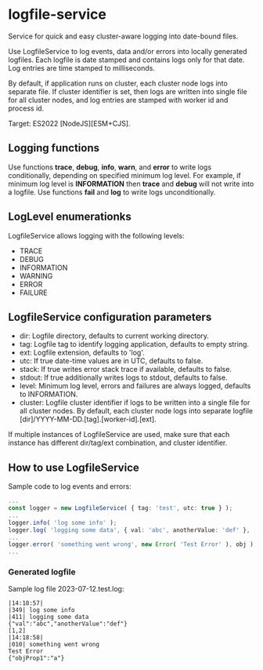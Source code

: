 # logfile-service
Service for quick and easy cluster-aware logging into date-bound files.

Use LogfileService to log events, data and/or errors into locally generated logfiles.
Each logfile is date stamped and contains logs only for that date. Log entries are time stamped to milliseconds.

By default, if application runs on cluster, each cluster node logs into separate file.
If cluster identifier is set, then logs are written into single file for all cluster nodes,
 and log entries are stamped with worker id and process id.

Target: ES2022 [NodeJS][ESM+CJS].


## Logging functions
Use functions **trace**, **debug**, **info**, **warn**, and **error** to write logs conditionally, depending on specified minimum log level.
For example, if minimum log level is **INFORMATION** then **trace** and **debug** will not write into a logfile.
Use functions **fail** and **log** to write logs unconditionally.


## LogLevel enumerationks
LogfileService allows logging with the following levels:
* TRACE
* DEBUG
* INFORMATION
* WARNING
* ERROR
* FAILURE


## LogfileService configuration parameters
* dir: Logfile directory, defaults to current working directory.
* tag: Logfile tag to identify logging application, defaults to empty string.
* ext: Logfile extension, defaults to 'log'.
* utc: If true date-time values are in UTC, defaults to false.
* stack: If true writes error stack trace if available, defaults to false.
* stdout: If true additionally writes logs to stdout, defaults to false.
* level: Minimum log level, errors and failures are always logged, defaults to INFORMATION.
* cluster: Logfile cluster identifier if logs to be written into a single file for all cluster nodes.
By default, each cluster node logs into separate logfile [dir]/YYYY-MM-DD.[tag].[worker-id].[ext].

If multiple instances of LogfileService are used, make sure that each instance has different dir/tag/ext combination, and cluster identifier.


## How to use LogfileService
Sample code to log events and errors:

```ts
...
const logger = new LogfileService( { tag: 'test', utc: true } );
...
logger.info( 'log some info' );
logger.log( 'logging some data', { val: 'abc', anotherValue: 'def' }, [ 1, 2 ] );
...
logger.error( 'something went wrong', new Error( 'Test Error' ), obj );
...
```

### Generated logfile
Sample log file 2023-07-12.test.log:

```
|14:18:57|
|349| log some info
|411| logging some data
{"val":"abc","anotherValue":"def"}
[1,2]
|14:18:58|
|010| something went wrong
Test Error
{"objProp1":"a"}
```
